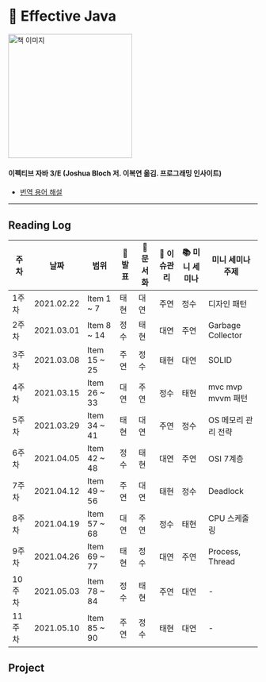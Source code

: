 # :book: Effective Java

<a href="https://www.aladin.co.kr/shop/wproduct.aspx?ItemId=171196410">
<img src="https://image.aladin.co.kr/product/17119/64/cover500/8966262287_1.jpg" width="250" alt="책 이미지">
</a>
  
#### 이펙티브 자바 3/E (Joshua Bloch 저. 이복연 옮김. 프로그래밍 인사이트)   
- [번역 용어 해설](https://docs.google.com/document/d/1Nw-_FJKre9x7Uy6DZ0NuAFyYUCjBPCpINxqrP0JFuXk/edit)

---------
## Reading Log

|주차|날짜|범위| 📢 발표|:pencil: 문서화|:rocket: 이슈관리| 📚 미니 세미나|미니 세미나 주제|
|-   |-   |-   |-   | -    | -     | -         | -              |
|1주차|2021.02.22|Item 1 ~ 7|태현|대연|주연|정수|디자인 패턴|
|2주차|2021.03.01|Item 8 ~ 14|정수|태현|대연|주연|Garbage Collector|
|3주차|2021.03.08|Item 15 ~ 25|주연|정수|태현|대연|SOLID|
|4주차|2021.03.15|Item 26 ~ 33|대연|주연|정수|태현|mvc mvp mvvm 패턴|
|5주차|2021.03.29|Item 34 ~ 41|태현|대연|주연|정수|OS 메모리 관리 전략|
|6주차|2021.04.05|Item 42 ~ 48|정수|태현|대연|주연|OSI 7계층|
|7주차|2021.04.12|Item 49 ~ 56|주연|대연|태현|정수|Deadlock|
|8주차|2021.04.19|Item 57 ~ 68|대연|주연|정수|태현|CPU 스케줄링|
|9주차|2021.04.26|Item 69 ~ 77|태현|정수|대연|주연|Process, Thread|
|10주차|2021.05.03|Item 78 ~ 84|정수|태현|주연|대연| - |
|11주차|2021.05.10|Item 85 ~ 90|주연|정수|태현|대연| - |

## Project
